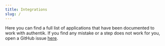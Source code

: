 ```yaml
---
title: Integrations
slug: /
---
```


Here you can find a full list of applications that have been documented to work with authentik. If you find any mistake or a step does not work for you, open a GitHub issue [here](https://github.com/goauthentik/authentik/issues/new/choose).
